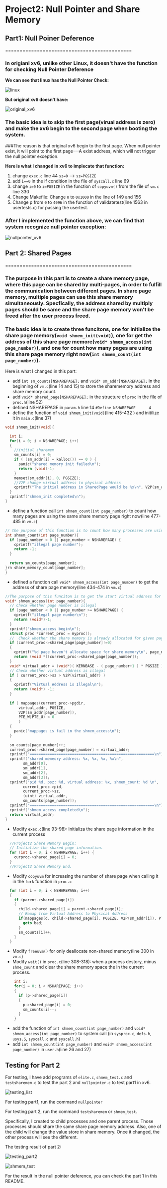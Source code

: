 # Project2: Null Pointer and Share Memory


## Part1: Null Poiner Deference
============================================
### In origianl xv6, unlike other Linux, it doesn't have the function for checking Null Pointer Deference
**We can see that linux has the Null Pointer Check:**

![linux](null_pointer_check_in_Linux.png)

**But original xv6 doesn't have:**

![original_xv6](no_null_pointer_check_for_original_xv6.png)

 
### The basic idea is to skip the first page(virual address is zero) and make the xv6 begin to the second page when booting the system.
###The reason is that  original xv6 begin to the first page. When null pointer exist, it will point to the first page---A exist address, which will not trigger the null pointer exception.

**Here is what I changed in xv6 to implecate that function:** 

 1. change `exec.c` line 44 `sz=0` --> `sz=PGSIZE`
2.  add `i==0` in the if condition in the file of `syscall.c` line 69
3.  change `i=0` to `i=PGSIZE` in the function of  `copyuvm()` from the file of `vm.c` line 330
4.  Change Makefile: Change `0` to `0x1000` in the line of 149 and 156
5.  Change p from `0` to `4096` in the function of validatetest(line 1563 in usertests.c) for passing the usertest.

### After I implemented the function above, we can find that system recognize null pointer exception:
 ![nullpointer_xv6](null_pointer_deference_after_change.png)


## Part 2: Shared Pages
============================================
### The purpose in this part is to create a share memory page, where this page can be shared by multi-pages, in order to fulfill the communication between different pages. In share page memory, multiple pages can use this share memory simultaneously. Specfically, the address  shared by multiply pages should be same and the share page memory won't be freed after the user process freed.

### The basic idea is to create three funcitons, one for initialize the share page memory(`void shmem_init(void)`), one for get the address of this share page memore(`void* shmem_access(int page_number)`), and one for count how many pages are using this share page memory right now(`int shmem_count(int page_number)`).

Here is what I changed  in this part:

+ add  `int sm_counts[NSHAREPAGE];` and `void* sm_addr[NSHAREPAGE];` in the beginning of `vm.c`(line 14 and 15) to store the sharememory address and share memory count.
+ add `void* shared_page[NSHAREPAGE];` in the structure of `proc` in the file of `proc.h`(line 52)
+  defined NSHAREPAGE in `param.h` line 14 `#Define NSHAREPAGE      4`
+  define the function of `void shmem_init(void)`(line 415-432 )  and initilize it in `main.c`(line 37)

```c
void shmem_init(void){  int i;  for(i = 0; i < NSHAREPAGE; i++)  {    //initial sharemem    sm_counts[i] = 0;    if ( (sm_addr[i] = kalloc()) == 0 ) {      panic("shared memory init failed\n");      return (void)-1;    }    memset(sm_addr[i], 0, PGSIZE);    //V2P change virtual address to physical address    cprintf("The initial address in SharedPage would be %x\n", V2P(sm_addr[i]));  }  cprintf("shmem_init completed\n");}
```

+  define a function call `int shmem_count(int page_number)` to count how many pages are using the same share memory page right now(line 477-485 in `vm.c`)

```c
// the purpose of this function is to count how many processes are using the same share page.int shmem_count(int page_number){  if (page_number < 0 || page_number > NSHAREPAGE) {    cprintf("illegal page number");    return -1;  }    return sm_counts[page_number];}rn share_memory_count[page_number];}
```

+ defined a function call `void* shmem_access(int page_number)` to get the address of share page memory(line 434-474 in `vm.c`)

```c
//The purpose of this funciton is to get the start virtual address for each pagevoid* shmem_access(int page_number){  // Check whether page number is illegal  if (page_number < 0 || page_number >= NSHAREPAGE) {    cprintf("illegal page number\n");    return (void*)-1;  }  cprintf("shmem_access begin\n");  struct proc *current_proc = myproc();  //  Check whether the share memory is already allocated for given page number.  if (current_proc->shared_page[page_number]!=0)  {    cprintf("%d page haven't allocate space for share memory\n", page_number);    return (void *)(current_proc->shared_page[page_number]);  }  void* virtual_addr = (void*)( KERNBASE - ( page_number+1 ) * PGSIZE );  // Check whether virtual address is illegal  if ( current_proc->sz > V2P(virtual_addr) )  {    cprintf("Virtual Address is Illegal\n");    return (void*) -1;  }    if ( mappages(current_proc->pgdir,       virtual_addr, PGSIZE,       V2P(sm_addr[page_number]),       PTE_W|PTE_U) < 0       )  {    panic("mappages is fail in the shmem_access\n");  }    sm_counts[page_number]++;  current_proc->shared_page[page_number] = virtual_addr;  cprintf("========================================================\n");  cprintf("shared memeory address: %x, %x, %x, %x\n", 
		sm_addr[0], 
		sm_addr[1], 
		sm_addr[2], 
		sm_addr[3]);  cprintf("pid %d, psz: %d, virtual address: %x, shmem_count: %d \n",
  		current_proc->pid, 
  		current_proc->sz, 
  		(uint) virtual_addr, 
  		sm_counts[page_number]);  cprintf("========================================================\n");  cprintf("shmem_access completed\n");  return virtual_addr;}
```

+ Modify `exec.c`(line 93-98): Initializa the share page information in the current process

```c
  //Project2 Share Memory Begin:  // Initialize the shared page information.  for (int i = 0; i < NSHAREPAGE; i++) {    curproc->shared_page[i] = 0;  }  //Project2 Share Memory End.
```

+ Modify `copyuvm` for increasing the number of share page when calling it in the `fork` function in `proc.c`

```c
  for (int i = 0; i < NSHAREPAGE; i++)  {    if (parent->shared_page[i])    {      child->shared_page[i] = parent->shared_page[i];      // Remap from Virtual Address to Physical Address      if(mappages(d, child->shared_page[i], PGSIZE, V2P(sm_addr[i]), PTE_W|PTE_U) < 0 ){        goto bad;      }      sm_counts[i]++;    }     }
```

+ Modify `freeuvm()` for only deallocate non-shared memory(line 300 in `vm.c`)
+ Modify `wait()` in `proc.c`(line 308-318): when a process destory, minus `shme_count` and clear the share memory space the in the current process.

```c
    int i;    for(i = 0; i < NSHAREPAGE; i++)    {      if (p->shared_page[i])      {        p->shared_page[i] = 0;        sm_counts[i]--;      }       }
```

+ add the function of `int shmem_count(int page_number)` and `void* shmem_access(int page_number)`  to system call (in `sysproc.c`, `defs.h`, `usys.S`,  `syscall.c` and `syscall.h`)
+ add  `int shmem_count(int page_number)` and `void* shmem_access(int page_number)` in `user.h`(line 26 and 27)

## Testing for Part 2

For testing, I have add programs of  `elite.c`, `shmem_test.c` and `testsharemem.c` to test the part 2 and `nullpointer.c` to test part1 in xv6.

![testing_list](testing_list.png)

For testing part1, run the command `nullpointer`

For testing part 2, run the command `testsharemem` or `shmem_test`. 

Specifically,  I created to child processes and one parent process. Those processes should share the same share page memory address. Also, one of the child will change the value store in share memory. Once it changed, the other process will see the different.


The testing result of part 2:

![testing_part2](testsharemem.png)

![shmem_test](shmem_test.png)

For the result in the null pointer deference, you can check the part 1 in this README.

